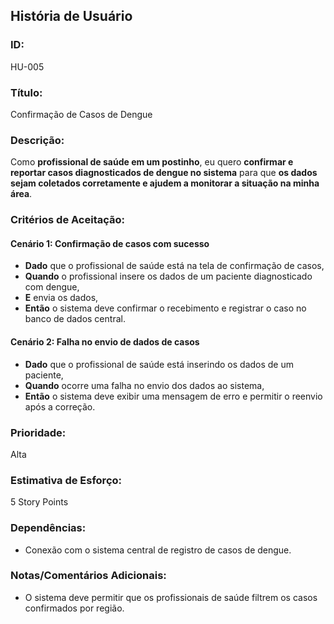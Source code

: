 ## **História de Usuário**

### **ID:**  
HU-005

### **Título:**  
Confirmação de Casos de Dengue

### **Descrição:**  
Como **profissional de saúde em um postinho**, eu quero **confirmar e reportar casos diagnosticados de dengue no sistema** para que **os dados sejam coletados corretamente e ajudem a monitorar a situação na minha área**.

### **Critérios de Aceitação:**

#### Cenário 1: Confirmação de casos com sucesso
- **Dado** que o profissional de saúde está na tela de confirmação de casos,
- **Quando** o profissional insere os dados de um paciente diagnosticado com dengue,
- **E** envia os dados,
- **Então** o sistema deve confirmar o recebimento e registrar o caso no banco de dados central.

#### Cenário 2: Falha no envio de dados de casos
- **Dado** que o profissional de saúde está inserindo os dados de um paciente,
- **Quando** ocorre uma falha no envio dos dados ao sistema,
- **Então** o sistema deve exibir uma mensagem de erro e permitir o reenvio após a correção.

### **Prioridade:**  
Alta

### **Estimativa de Esforço:**  
5 Story Points

### **Dependências:**  
- Conexão com o sistema central de registro de casos de dengue.

### **Notas/Comentários Adicionais:**
- O sistema deve permitir que os profissionais de saúde filtrem os casos confirmados por região.